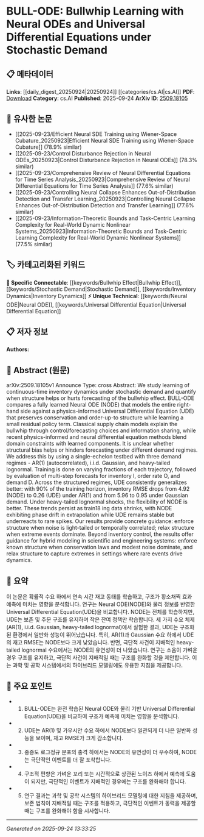 <!-- KEYWORD_LINKING_METADATA:
{
  "processed_timestamp": "2025-09-24T13:33:25.092221",
  "vocabulary_version": "1.0",
  "selected_keywords": [
    "Neural ODE",
    "Universal Differential Equation",
    "Bullwhip Effect",
    "Stochastic Demand",
    "Inventory Dynamics"
  ],
  "rejected_keywords": [],
  "similarity_scores": {
    "Neural ODE": 0.78,
    "Universal Differential Equation": 0.82,
    "Bullwhip Effect": 0.79,
    "Stochastic Demand": 0.75,
    "Inventory Dynamics": 0.73
  },
  "extraction_method": "AI_prompt_based",
  "budget_applied": true,
  "candidates_json": {
    "candidates": [
      {
        "surface": "Neural ODE",
        "canonical": "Neural ODE",
        "aliases": [
          "NODE"
        ],
        "category": "unique_technical",
        "rationale": "Neural ODEs are a specific type of neural network architecture relevant to continuous-time modeling, which is central to the paper's methodology.",
        "novelty_score": 0.75,
        "connectivity_score": 0.68,
        "specificity_score": 0.85,
        "link_intent_score": 0.78
      },
      {
        "surface": "Universal Differential Equation",
        "canonical": "Universal Differential Equation",
        "aliases": [
          "UDE"
        ],
        "category": "unique_technical",
        "rationale": "UDEs are a novel approach combining differential equations with neural networks, crucial for the paper's exploration of inventory dynamics.",
        "novelty_score": 0.8,
        "connectivity_score": 0.65,
        "specificity_score": 0.88,
        "link_intent_score": 0.82
      },
      {
        "surface": "Bullwhip Effect",
        "canonical": "Bullwhip Effect",
        "aliases": [],
        "category": "specific_connectable",
        "rationale": "The bullwhip effect is a key concept in supply chain management, directly addressed in the paper's context of forecasting under stochastic demand.",
        "novelty_score": 0.55,
        "connectivity_score": 0.72,
        "specificity_score": 0.8,
        "link_intent_score": 0.79
      },
      {
        "surface": "Stochastic Demand",
        "canonical": "Stochastic Demand",
        "aliases": [],
        "category": "specific_connectable",
        "rationale": "Stochastic demand is a central theme in the paper, affecting the dynamics and forecasting models discussed.",
        "novelty_score": 0.5,
        "connectivity_score": 0.7,
        "specificity_score": 0.78,
        "link_intent_score": 0.75
      },
      {
        "surface": "Inventory Dynamics",
        "canonical": "Inventory Dynamics",
        "aliases": [],
        "category": "specific_connectable",
        "rationale": "Inventory dynamics are fundamental to the paper's exploration of continuous-time modeling and forecasting.",
        "novelty_score": 0.58,
        "connectivity_score": 0.67,
        "specificity_score": 0.76,
        "link_intent_score": 0.73
      }
    ],
    "ban_list_suggestions": [
      "method",
      "experiment",
      "performance"
    ]
  },
  "decisions": [
    {
      "candidate_surface": "Neural ODE",
      "resolved_canonical": "Neural ODE",
      "decision": "linked",
      "scores": {
        "novelty": 0.75,
        "connectivity": 0.68,
        "specificity": 0.85,
        "link_intent": 0.78
      }
    },
    {
      "candidate_surface": "Universal Differential Equation",
      "resolved_canonical": "Universal Differential Equation",
      "decision": "linked",
      "scores": {
        "novelty": 0.8,
        "connectivity": 0.65,
        "specificity": 0.88,
        "link_intent": 0.82
      }
    },
    {
      "candidate_surface": "Bullwhip Effect",
      "resolved_canonical": "Bullwhip Effect",
      "decision": "linked",
      "scores": {
        "novelty": 0.55,
        "connectivity": 0.72,
        "specificity": 0.8,
        "link_intent": 0.79
      }
    },
    {
      "candidate_surface": "Stochastic Demand",
      "resolved_canonical": "Stochastic Demand",
      "decision": "linked",
      "scores": {
        "novelty": 0.5,
        "connectivity": 0.7,
        "specificity": 0.78,
        "link_intent": 0.75
      }
    },
    {
      "candidate_surface": "Inventory Dynamics",
      "resolved_canonical": "Inventory Dynamics",
      "decision": "linked",
      "scores": {
        "novelty": 0.58,
        "connectivity": 0.67,
        "specificity": 0.76,
        "link_intent": 0.73
      }
    }
  ]
}
-->

# BULL-ODE: Bullwhip Learning with Neural ODEs and Universal Differential Equations under Stochastic Demand

## 📋 메타데이터

**Links**: [[daily_digest_20250924|20250924]] [[categories/cs.AI|cs.AI]]
**PDF**: [Download](https://arxiv.org/pdf/2509.18105.pdf)
**Category**: cs.AI
**Published**: 2025-09-24
**ArXiv ID**: [2509.18105](https://arxiv.org/abs/2509.18105)

## 🔗 유사한 논문
- [[2025-09-23/Efficient Neural SDE Training using Wiener-Space Cubature_20250923|Efficient Neural SDE Training using Wiener-Space Cubature]] (78.9% similar)
- [[2025-09-23/Control Disturbance Rejection in Neural ODEs_20250923|Control Disturbance Rejection in Neural ODEs]] (78.3% similar)
- [[2025-09-23/Comprehensive Review of Neural Differential Equations for Time Series Analysis_20250923|Comprehensive Review of Neural Differential Equations for Time Series Analysis]] (77.6% similar)
- [[2025-09-23/Controlling Neural Collapse Enhances Out-of-Distribution Detection and Transfer Learning_20250923|Controlling Neural Collapse Enhances Out-of-Distribution Detection and Transfer Learning]] (77.6% similar)
- [[2025-09-23/Information-Theoretic Bounds and Task-Centric Learning Complexity for Real-World Dynamic Nonlinear Systems_20250923|Information-Theoretic Bounds and Task-Centric Learning Complexity for Real-World Dynamic Nonlinear Systems]] (77.5% similar)

## 🏷️ 카테고리화된 키워드
**🔗 Specific Connectable**: [[keywords/Bullwhip Effect|Bullwhip Effect]], [[keywords/Stochastic Demand|Stochastic Demand]], [[keywords/Inventory Dynamics|Inventory Dynamics]]
**⚡ Unique Technical**: [[keywords/Neural ODE|Neural ODE]], [[keywords/Universal Differential Equation|Universal Differential Equation]]

## 📋 저자 정보

**Authors:** 

## 📄 Abstract (원문)

arXiv:2509.18105v1 Announce Type: cross 
Abstract: We study learning of continuous-time inventory dynamics under stochastic demand and quantify when structure helps or hurts forecasting of the bullwhip effect. BULL-ODE compares a fully learned Neural ODE (NODE) that models the entire right-hand side against a physics-informed Universal Differential Equation (UDE) that preserves conservation and order-up-to structure while learning a small residual policy term. Classical supply chain models explain the bullwhip through control/forecasting choices and information sharing, while recent physics-informed and neural differential equation methods blend domain constraints with learned components. It is unclear whether structural bias helps or hinders forecasting under different demand regimes. We address this by using a single-echelon testbed with three demand regimes - AR(1) (autocorrelated), i.i.d. Gaussian, and heavy-tailed lognormal. Training is done on varying fractions of each trajectory, followed by evaluation of multi-step forecasts for inventory I, order rate O, and demand D. Across the structured regimes, UDE consistently generalizes better: with 90% of the training horizon, inventory RMSE drops from 4.92 (NODE) to 0.26 (UDE) under AR(1) and from 5.96 to 0.95 under Gaussian demand. Under heavy-tailed lognormal shocks, the flexibility of NODE is better. These trends persist as train18 ing data shrinks, with NODE exhibiting phase drift in extrapolation while UDE remains stable but underreacts to rare spikes. Our results provide concrete guidance: enforce structure when noise is light-tailed or temporally correlated; relax structure when extreme events dominate. Beyond inventory control, the results offer guidance for hybrid modeling in scientific and engineering systems: enforce known structure when conservation laws and modest noise dominate, and relax structure to capture extremes in settings where rare events drive dynamics.

## 📝 요약

이 논문은 확률적 수요 하에서 연속 시간 재고 동태를 학습하고, 구조가 황소채찍 효과 예측에 미치는 영향을 분석합니다. 연구는 Neural ODE(NODE)와 물리 정보를 반영한 Universal Differential Equation(UDE)을 비교합니다. NODE는 전체를 학습하지만, UDE는 보존 및 주문 구조를 유지하며 작은 잔여 정책만 학습합니다. 세 가지 수요 체제(AR(1), i.i.d. Gaussian, heavy-tailed lognormal)에서 실험한 결과, UDE는 구조화된 환경에서 일반화 성능이 뛰어났습니다. 특히, AR(1)과 Gaussian 수요 하에서 UDE의 재고 RMSE는 NODE보다 크게 낮았습니다. 반면, 극단적 사건이 지배적인 heavy-tailed lognormal 수요에서는 NODE의 유연성이 더 나았습니다. 연구는 소음이 가벼운 경우 구조를 유지하고, 극단적 사건이 지배적일 때는 구조를 완화할 것을 제안합니다. 이는 과학 및 공학 시스템에서의 하이브리드 모델링에도 유용한 지침을 제공합니다.

## 🎯 주요 포인트

- 1. BULL-ODE는 완전 학습된 Neural ODE와 물리 기반 Universal Differential Equation(UDE)을 비교하여 구조가 예측에 미치는 영향을 분석합니다.
- 2. UDE는 AR(1) 및 가우시안 수요 하에서 NODE보다 일관되게 더 나은 일반화 성능을 보이며, 재고 RMSE가 크게 감소합니다.
- 3. 중증도 로그정규 분포의 충격 하에서는 NODE의 유연성이 더 우수하여, NODE는 극단적인 이벤트를 더 잘 포착합니다.
- 4. 구조적 편향은 가벼운 꼬리 또는 시간적으로 상관된 노이즈 하에서 예측에 도움이 되지만, 극단적인 이벤트가 지배적인 경우에는 구조를 완화해야 합니다.
- 5. 연구 결과는 과학 및 공학 시스템의 하이브리드 모델링에 대한 지침을 제공하며, 보존 법칙이 지배적일 때는 구조를 적용하고, 극단적인 이벤트가 동력을 제공할 때는 구조를 완화해야 함을 시사합니다.


---

*Generated on 2025-09-24 13:33:25*